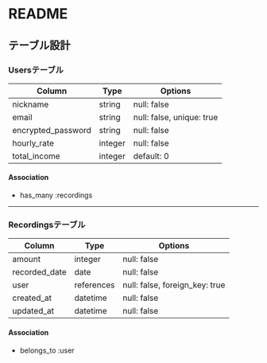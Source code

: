 # README

## テーブル設計

### Usersテーブル

| Column             | Type    | Options                   |
|--------------------|---------|---------------------------|
| nickname           | string  | null: false               |
| email              | string  | null: false, unique: true |
| encrypted_password | string  | null: false               |
| hourly_rate        | integer | null: false               |
| total_income       | integer | default: 0                |

#### Association
- has_many :recordings

---

### Recordingsテーブル

| Column         | Type       | Options                        |
|----------------|------------|--------------------------------|
| amount         | integer    | null: false                    |
| recorded_date  | date       | null: false                    |
| user           | references | null: false, foreign_key: true |
| created_at     | datetime   | null: false                    |
| updated_at     | datetime   | null: false                    |

#### Association
- belongs_to :user
